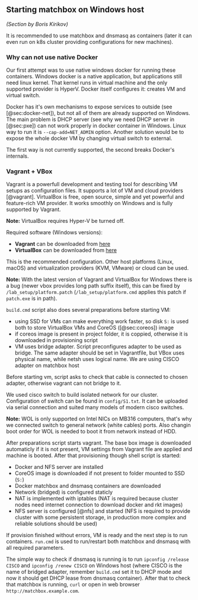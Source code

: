 
## Starting matchbox on Windows host

_(Section by Boris Kirikov)_

It is recommended to use matchbox and dnsmasq as containers (later it can even run on k8s cluster providing configurations for new machines).

### Why can not use native Docker

Our first attempt was to use native windows docker for running these containers. Windows docker is a native application, but applications still need linux kernel.
That kernel runs in virtual machine and the only supported provider is HyperV. Docker itself configures it: creates VM and virtual switch. 

Docker has it's own mechanisms to expose services to outside (see [@sec:docker-net]), but not all of them are already supported on Windows.
The main problem is DHCP server (see why we need DHCP server in [@sec:pxe]) can not work properly in docker container in Windows. Linux way to run it is 
`--cap-add=NET_ADMIN` option. Another solution would be to expose the whole docker VM by changing virtual switch to external. 

The first way is not currently supported, the second breaks Docker's internals.

### Vagrant + VBox

Vagrant is a powerfull development and testing tool for describing VM setups as configuration files. It supports a lot of VM and cloud providers [@vagrant].
VirtualBox is free, open source, simple and yet powerful and feature-rich VM provider. It works smoothly on Windows and is fully supported by Vagrant.

__Note:__ VirtualBox requires Hyper-V be turned off.

Required software (Windows versions):

  * __Vagrant__ can be downloaded from [here](https://releases.hashicorp.com/vagrant/1.9.2/vagrant_1.9.2.msi)
  * __VirtualBox__ can be downloaded from [here](http://download.virtualbox.org/virtualbox/5.1.18/VirtualBox-5.1.18-114002-Win.exe)

This is the recommended configuration. Other host platforms (Linux, macOS) and virtualization providers (KVM, VMware) or cloud can be used.

__Note:__ With the latest version of Vagrant and VirtualBox for Windows there is a bug (newer vbox provides long path suffix itself), this can be fixed by
`/lab_setup/platform.patch` (`/lab_setup/platform.cmd` applies this patch if `patch.exe` is in path).

`build.cmd` script also does several preparations before starting VM:

  - using SSD for VMs can make everything work faster, so disk `S:` is used both to store VirtualBox VMs and CoreOS ([@sec:coreos]) image
  - if coreos image is present in project folder, it is coppied, otherwise it is downloaded in provisioning script
  - VM uses bridge adapter. Script preconfigures adapter to be used as bridge. The same adapter should be set in
    Vagrantfile, but VBox uses physical name, while netsh uses logical name. We are using CISCO adapter on matchbox host

Before starting vm, script asks to check that cable is connected to chosen adapter, otherwise vagrant can not bridge to it.

We used cisco switch to build isolated network for our cluster. Configuration of switch can be found in `config/S1.txt`. It can be uploaded via serial connection
and suited many models of modern cisco switches.

__Note:__ WOL is only supported on Intel NICs on MB316 computers, that's why we connected switch to general network (white cables) ports. Also changin boot order for
WOL is needed to boot it from network instead of HDD.

After preparations script starts vagrant. The base box image is downloaded automaticly if it is not present, VM settings from Vagrant file are applied and machine is
booted. After that provisioning though shell script is started:

  - Docker and NFS server are installed
  - CoreOS image is downloaded if not present to folder mounted to SSD (`S:`)
  - Docker matchbox and dnsmasq containers are downloaded
  - Network (bridged) is configured staticly
  - NAT is implemented with iptables (NAT is required because cluster nodes need internet connection to download docker and rkt images)
  - NFS server is configured [@nfs] and started (NFS is required to provide cluster with some persistent storage, in production more complex and reliable solutions should be used)

If provision finished without errors, VM is ready and the next step is to run containers. `run.cmd` is used to run/restart both matchbox and dnsmasq with all required
parameters.

The simple way to check if dnsmasq is running is to run `ipconfig /release CISCO` and `ipconfig /renew CISCO` on Windows host (where CISCO is the name of bridged adapter,
remember `build.cmd` set it to DHCP mode and now it should get DHCP lease from dnsmasq container). After that to check that matchbox is running, `curl` or open in 
web browser `http://matchbox.example.com`.

